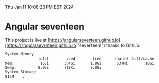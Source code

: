 Thu Jan 11 10:08:23 PM EST 2024

# Angular seventeen


This project is live at [https://angularseventeen.github.io](https://angularseventeen.github.io "seventeen!") thanks to Github.

```bash
System Memory
               total        used        free      shared  buff/cache   available
Mem:            15Gi       3.4Gi       1.8Gi       537Mi        10Gi        11Gi
Swap:          8.0Gi       768Ki       8.0Gi
System Storage
513M	.
```
